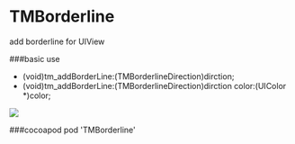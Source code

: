 # TMBorderline
  add borderline for UIView
  
###basic use
  - (void)tm_addBorderLine:(TMBorderlineDirection)dirction;
  - (void)tm_addBorderLine:(TMBorderlineDirection)dirction color:(UIColor *)color;

![](https://s3.amazonaws.com/f.cl.ly/items/3A413u0U032Z2V162J2a/Screen%20Shot%202016-06-21%20at%2015.42.32.png?v=dd5c56f3)

###cocoapod
  pod 'TMBorderline'
